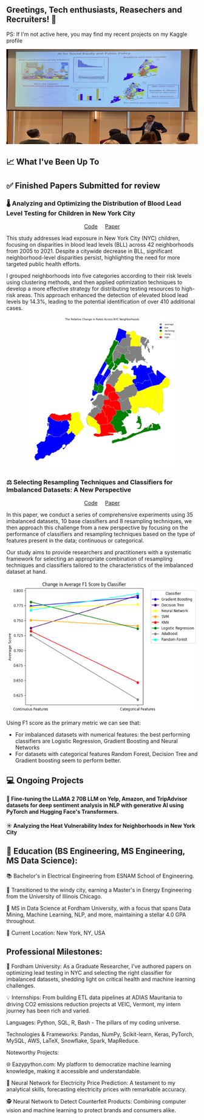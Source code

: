 ## Greetings, Tech enthusiasts, Reasechers and Recruiters! 👋

PS: If I'm not active here, you may find my recent projects on my Kaggle profile

<div align="center">
    <img src="https://github.com/afane/afane/blob/62c9b87c5d4978625448aa88abb235e6bf641c26/3mt.png" width="900" height="250">
</div>

## 📈 What I've Been Up To
## ✅  Finished Papers Submitted for review
### 🌡️ Analyzing and Optimizing the Distribution of Blood Lead Level Testing for Children in New York City
<p align="center">
    <a href="https://github.com/afane/BLLtesting_inNYC/blob/7e94e65883cd1e4962441e8669f91e3b89ba6ee4/BLL_paper.ipynb">Code</a> &nbsp;&nbsp;&nbsp; <a href="https://drive.google.com/file/d/1QHs9N8yAVW9inJrhglSRHrMrcPdASbrp/view?usp=sharing">Paper</a>
</p>


This study addresses lead exposure in New York City (NYC) children, focusing on disparities in
blood lead levels (BLL) across 42 neighborhoods from 2005 to 2021. Despite a citywide
decrease in BLL, significant neighborhood-level disparities persist, highlighting the need for
more targeted public health efforts.

I grouped neighborhoods into five categories according to their risk levels using clustering
methods, and then applied optimization techniques to develop a more effective strategy for
distributing testing resources to high-risk areas. This approach enhanced the detection of elevated
blood lead levels by 14.3%, leading to the potential identification of over 410 additional cases.
<div align="center">
    <img src="https://github.com/afane/afane/blob/c3f26125b5aab91bb1629e31e904557bb7e1c82e/map.png" width="400" height="400">
</div>


### ⚖️ Selecting Resampling Techniques and Classifiers for Imbalanced Datasets: A New Perspective
<p align="center">
    <a href="https://github.com/afane/Class_Imbalance/blob/4df3bfdcd15466a2a4dae819223c69ec878a42a3/Class_Imbalance_Analysis.ipynb">Code</a> &nbsp;&nbsp;&nbsp; <a href="https://drive.google.com/file/d/1NXpASGFljR84tY6Y_--XUsK4ORBFbS3y/view?usp=sharing">Paper</a>
</p>
In this paper, we conduct a series of comprehensive experiments using 35 imbalanced datasets, 10 base classifiers and 8 resampling techniques, we then approach this challenge from a new perspective  by focusing on the performance of classifiers and resampling techniques based on the type of features present in the data; continuous or categorical. 

Our study aims to provide researchers and practitioners with a systematic framework for selecting an appropriate combination of resampling techniques and classifiers tailored to the characteristics of the imbalanced dataset at hand.

<div align="center">
    <img src="https://github.com/afane/afane/blob/74cf718fa2d08157923fbc0d30953b6e445f293f/f11.png" width="600" height="350">
</div>

Using F1 score as the primary metric we can see that:

- For imbalanced datasets with numerical features: the best performing classifiers are Logistic Regression, Gradient Boosting and Neural Networks
- For datasets with categorical features Random Forest, Decision Tree and Gradient boosting seem to perform better.


## 💻 Ongoing Projects
#### 🤖  Fine-tuning the LLaMA 2 70B LLM on Yelp, Amazon, and TripAdvisor datasets for deep sentiment analysis in NLP with generative AI using PyTorch and Hugging Face's Transformers.

#### ☀️ Analyzing the Heat Vulnerability Index for Neighborhoods in New York City



## 🏫 Education (BS Engineering, MS Engineering, MS Data Science):

📚 Bachelor's in Electrical Engineering from ESNAM School of Engineering.

🔬 Transitioned to the windy city, earning a Master's in Energy Engineering from the University of Illinois Chicago.

🗽 MS in Data Science at Fordham University, with a focus that spans Data Mining, Machine Learning, NLP, and more, maintaining a stellar 4.0 GPA throughout.

📍 Current Location: New York, NY, USA

## Professional Milestones:
🚀 Fordham University: As a Graduate Researcher, I've authored papers on optimizing lead testing in NYC and selecting the right classifier for imbalanced datasets, shedding light on critical health and machine learning challenges.

💡 Internships: From building ETL data pipelines at ADIAS Mauritania to driving CO2 emissions reduction projects at VEIC, Vermont, my intern journey has been rich and varied.

Languages: Python, SQL, R, Bash - The pillars of my coding universe.

Technologies & Frameworks: Pandas, NumPy, Scikit-learn, Keras, PyTorch, MySQL, AWS, LaTeX, Snowflake, Spark, MapReduce.

Noteworthy Projects:

🌐 Eazypython.com: My platform to democratize machine learning knowledge, making it accessible and understandable.

🔋 Neural Network for Electricity Price Prediction: A testament to my analytical skills, forecasting electricity prices with remarkable accuracy.

🕵️ Neural Network to Detect Counterfeit Products: Combining computer vision and machine learning to protect brands and consumers alike.
